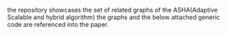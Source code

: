 the repository showcases the set of related graphs of the ASHA(Adaptive Scalable and hybrid algorithm)
the graphs and the below attached generic code are referenced into the paper.
